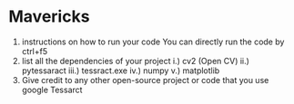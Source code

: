 # Mavericks
 
1. instructions on how to run your code
You can directly run the code by ctrl+f5
2. list all the dependencies of your project
    i.) cv2 (Open CV)
    ii.) pytessaract 
    iii.) tessract.exe
    iv.) numpy
    v.) matplotlib
3. Give credit to any other open-source project or code that you use 
 google Tessarct 
 
